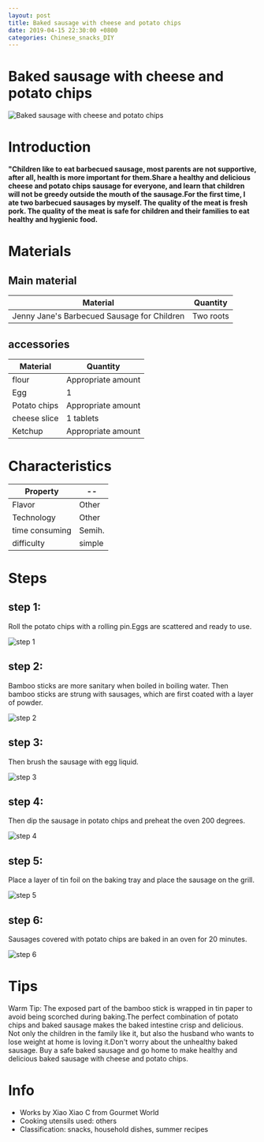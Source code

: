 ```yaml
---
layout: post
title: Baked sausage with cheese and potato chips
date: 2019-04-15 22:30:00 +0800
categories: Chinese_snacks_DIY
---
```


# Baked sausage with cheese and potato chips

![Baked sausage with cheese and potato chips]({{site.baseurl}}/img/402856/402856.jpg)

# Introduction

**"Children like to eat barbecued sausage, most parents are not supportive, after all, health is more important for them.Share a healthy and delicious cheese and potato chips sausage for everyone, and learn that children will not be greedy outside the mouth of the sausage.For the first time, I ate two barbecued sausages by myself. The quality of the meat is fresh pork. The quality of the meat is safe for children and their families to eat healthy and hygienic food.**

# Materials


## Main material

Material|Quantity
--|--
Jenny Jane's Barbecued Sausage for Children|Two roots

## accessories

Material|Quantity
--|--
flour|Appropriate amount
Egg|1
Potato chips|Appropriate amount
cheese slice|1 tablets
Ketchup|Appropriate amount

# Characteristics

Property|--
--|--
Flavor|Other
Technology|Other
time consuming|Semih.
difficulty|simple

# Steps

## step 1:

Roll the potato chips with a rolling pin.Eggs are scattered and ready to use.

![step 1]({{site.baseurl}}/img/402856/1.jpg)

## step 2:

Bamboo sticks are more sanitary when boiled in boiling water. Then bamboo sticks are strung with sausages, which are first coated with a layer of powder.

![step 2]({{site.baseurl}}/img/402856/2.jpg)

## step 3:

Then brush the sausage with egg liquid.

![step 3]({{site.baseurl}}/img/402856/3.jpg)

## step 4:

Then dip the sausage in potato chips and preheat the oven 200 degrees.

![step 4]({{site.baseurl}}/img/402856/4.jpg)

## step 5:

Place a layer of tin foil on the baking tray and place the sausage on the grill.

![step 5]({{site.baseurl}}/img/402856/5.jpg)

## step 6:

Sausages covered with potato chips are baked in an oven for 20 minutes.

![step 6]({{site.baseurl}}/img/402856/6.jpg)

# Tips

Warm Tip: The exposed part of the bamboo stick is wrapped in tin paper to avoid being scorched during baking.The perfect combination of potato chips and baked sausage makes the baked intestine crisp and delicious. Not only the children in the family like it, but also the husband who wants to lose weight at home is loving it.Don't worry about the unhealthy baked sausage. Buy a safe baked sausage and go home to make healthy and delicious baked sausage with cheese and potato chips.

# Info

- Works by Xiao Xiao C from Gourmet World
- Cooking utensils used: others
- Classification: snacks, household dishes, summer recipes